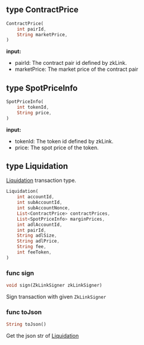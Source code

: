 ## type ContractPrice

```dart
ContractPrice(
    int pairId,
    String marketPrice,
)
```

**input:**
* pairId: The contract pair id defined by zkLink.
* marketPrice: The market price of the contract pair

## type SpotPriceInfo

```dart
SpotPriceInfo(
    int tokenId,
    String price,
)
```

**input:**
* tokenId: The token id defined by zkLink.
* price: The spot price of the token.

## type Liquidation
[Liquidation](../../../api-and-sdk/data-types/transaction/liquidation.md) transaction type.

```dart
Liquidation(
    int accountId,
	int subAccountId,
	int subAccountNonce,
	List<ContractPrice> contractPrices,
	List<SpotPriceInfo> marginPrices,
	int adlAccountId,
	int pairId,
	String adlSize,
	String adlPrice,
	String fee,
	int feeToken,
)
```

### func sign

```dart
void sign(ZkLinkSigner zkLinkSigner)
```

Sign transaction with given `ZkLinkSigner`

### func toJson

```dart
String toJson()
```

Get the json str of [Liquidation](#type-Liquidation)
